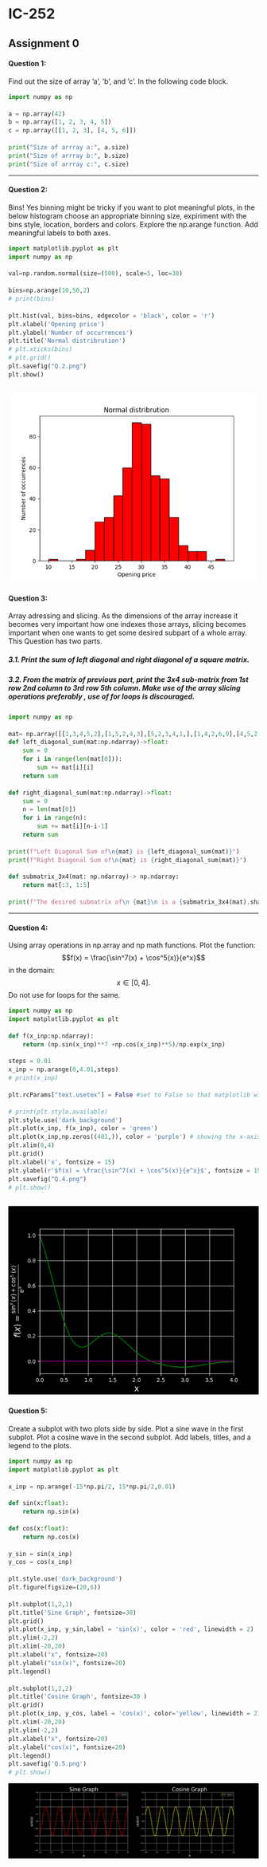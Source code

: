 # **IC-252**
## Assignment 0
#### **Question 1**: 
Find out the size of array ’a’, ’b’, and ’c’. In the following code block.
```python
import numpy as np

a = np.array(42)
b = np.array([1, 2, 3, 4, 5])
c = np.array([[1, 2, 3], [4, 5, 6]])

print("Size of arrray a:", a.size)
print("Size of arrray b:", b.size)
print("Size of arrray c:", c.size)
```
--------

#### **Question 2**: 
Bins! Yes binning might be tricky if you want to plot meaningful plots, in the below histogram choose an appropriate binning size, expiriment with the bins style, location, borders and colors. Explore the np.arange function. Add meaningful labels to both axes.
```python
import matplotlib.pyplot as plt
import numpy as np

val=np.random.normal(size=(500), scale=5, loc=30)

bins=np.arange(10,50,2)
# print(bins)

plt.hist(val, bins=bins, edgecolor = 'black', color = 'r')
plt.xlabel('Opening price')
plt.ylabel('Number of occurrences')
plt.title('Normal distribrution')
# plt.xticks(bins)
# plt.grid()
plt.savefig("Q.2.png")
plt.show()
```
![Q.2 Graph](Q.2.png)
----

#### **Question 3**:
Array adressing and slicing. As the dimensions of the array increase it becomes very important how one indexes those arrays, slicing becomes important when one wants to get some desired subpart of a whole array. This Question has two parts.
##### 3.1. Print the sum of left diagonal and right diagonal of a square matrix.
##### 3.2. From the matrix of previous part, print the 3x4 sub-matrix from 1st row 2nd column to 3rd row 5th column. Make use of the array slicing operations preferably , use of for loops is discouraged.
```python
import numpy as np

mat= np.array([[1,3,4,5,2],[1,5,2,4,3],[5,2,3,4,1,],[1,4,2,6,9],[4,5,2,1,7]])
def left_diagonal_sum(mat:np.ndarray)->float:
    sum = 0
    for i in range(len(mat[0])):
        sum += mat[i][i]
    return sum

def right_diagonal_sum(mat:np.ndarray)->float:
    sum = 0
    n = len(mat[0])
    for i in range(n):
        sum += mat[i][n-i-1]
    return sum

print(f"Left Diagonal Sum of\n{mat} is {left_diagonal_sum(mat)}")
print(f"Right Diagonal Sum of\n{mat} is {right_diagonal_sum(mat)}")

def submatrix_3x4(mat: np.ndarray)-> np.ndarray:
    return mat[:3, 1:5]

print(f"The desired submatrix of\n {mat}\n is a {submatrix_3x4(mat).shape} matrix: \n {submatrix_3x4(mat)}")
```
-----
#### **Question 4**: 
Using array operations in np.array and np math functions. Plot the function:
$$f(x) = \frac{\sin^7(x) + \cos^5(x)}{e^x}$$
in the domain:
$$x ∈ [0, 4].$$
Do not use for loops for the same.
```python
import numpy as np
import matplotlib.pyplot as plt

def f(x_inp:np.ndarray):
    return (np.sin(x_inp)**7 +np.cos(x_inp)**5)/np.exp(x_inp)

steps = 0.01
x_inp = np.arange(0,4.01,steps)
# print(x_inp)

plt.rcParams["text.usetex"] = False #set to False so that matplotlib will use its own rendering for Latex (as Latex isn't installed on my system)

# print(plt.style.available)
plt.style.use('dark_background')
plt.plot(x_inp, f(x_inp), color = 'green')
plt.plot(x_inp,np.zeros((401,)), color = 'purple') # showing the x-axis to separate 1st n 4th quadrant
plt.xlim(0,4)
plt.grid()
plt.xlabel('x', fontsize = 15)
plt.ylabel(r'$f(x) = \frac{\sin^7(x) + \cos^5(x)}{e^x}$', fontsize = 15)
plt.savefig("Q.4.png")
# plt.show()
```
![Q.4 graph](Q.4.png)
-----

#### **Question 5**: 
Create a subplot with two plots side by side. Plot a sine wave in the first subplot. Plot a cosine wave in the second subplot. Add labels, titles, and a legend to the plots.
```python
import numpy as np
import matplotlib.pyplot as plt

x_inp = np.arange(-15*np.pi/2, 15*np.pi/2,0.01)

def sin(x:float):
    return np.sin(x)

def cos(x:float):
    return np.cos(x)

y_sin = sin(x_inp)
y_cos = cos(x_inp)

plt.style.use('dark_background')
plt.figure(figsize=(20,6))

plt.subplot(1,2,1)
plt.title('Sine Graph', fontsize=30)
plt.grid()
plt.plot(x_inp, y_sin,label = 'sin(x)', color = 'red', linewidth = 2)
plt.ylim(-2,2)
plt.xlim(-20,20)
plt.xlabel("x", fontsize=20)
plt.ylabel("sin(x)", fontsize=20)
plt.legend()

plt.subplot(1,2,2)
plt.title('Cosine Graph', fontsize=30 )
plt.grid()
plt.plot(x_inp, y_cos, label = 'cos(x)', color='yellow', linewidth = 2)
plt.xlim(-20,20)
plt.ylim(-2,2)
plt.xlabel("x", fontsize=20)
plt.ylabel("cos(x)", fontsize=20)
plt.legend()
plt.savefig('Q.5.png')
# plt.show()
```
![Q.5 graph](Q.5.png)
